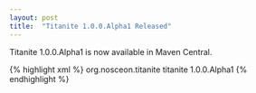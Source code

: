 ```yaml
---
layout: post
title:  "Titanite 1.0.0.Alpha1 Released"
---
```


Titanite 1.0.0.Alpha1 is now available in Maven Central.

{% highlight xml %}
<dependency>
  <groupId>org.nosceon.titanite</groupId>
  <artifactId>titanite</artifactId>
  <version>1.0.0.Alpha1</version>
</dependency>
{% endhighlight %}